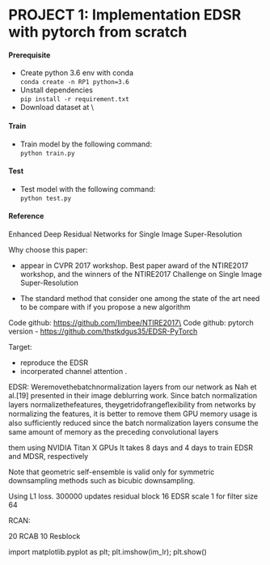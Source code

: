 PROJECT 1: Implementation EDSR with pytorch from scratch
=============

#### Prerequisite
- Create python 3.6 env with conda\
`conda create -n RP1 python=3.6`
- Unstall dependencies\
`pip install -r requirement.txt`
- Download dataset at \

#### Train
- Train model by the following command:\
`python train.py`

#### Test 
- Test model with the following command:\
`python test.py`

#### Reference

Enhanced Deep Residual Networks for Single Image Super-Resolution

Why choose this paper:
- appear in CVPR 2017 workshop. Best paper award of the NTIRE2017 workshop, and the winners of the NTIRE2017 Challenge on Single Image Super-Resolution

- The standard method that consider one among the state of the art need to be compare with if you propose a new algorithm 


Code github: https://github.com/limbee/NTIRE2017\
Code github: pytorch version - https://github.com/thstkdgus35/EDSR-PyTorch

Target:
- reproduce the EDSR
- incorperated channel attention . 


EDSR:
Weremovethebatchnormalization layers from our network as Nah et al.[19] presented in their image deblurring work. Since batch normalization layers normalizethefeatures, theygetridofrangeﬂexibility from networks by normalizing the features, it is better to remove them
 GPU memory usage is also sufﬁciently reduced since the batch normalization layers consume the same amount of memory as the preceding convolutional layers


them using NVIDIA Titan X GPUs
It takes 8 days and 4 days to train EDSR and MDSR, respectively

Note that geometric self-ensemble is valid only for symmetric downsampling methods such as bicubic downsampling.

Using L1 loss.
300000 updates
residual block 16
EDSR scale 1 for filter size 64  

RCAN:

20 RCAB
10 Resblock


import matplotlib.pyplot as plt; plt.imshow(im_lr); plt.show()